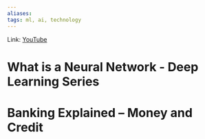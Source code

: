 ```yaml
---
aliases:
tags: ml, ai, technology
---
```

Link: [YouTube](https://www.youtube.com/watch?v=aircAruvnKk)

# What is a Neural Network - Deep Learning Series

# Banking Explained – Money and Credit